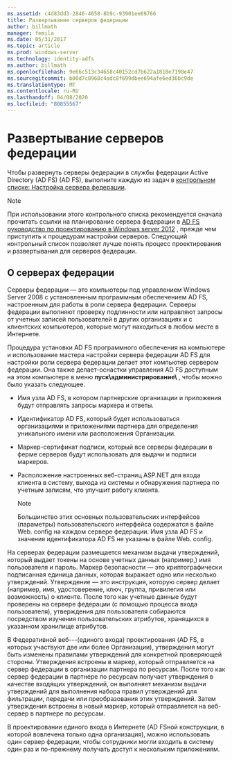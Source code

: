 ```yaml
---
ms.assetid: c4d83dd3-2846-4658-8b9c-93901ee69766
title: Развертывание серверов федерации
author: billmath
manager: femila
ms.date: 05/31/2017
ms.topic: article
ms.prod: windows-server
ms.technology: identity-adfs
ms.author: billmath
ms.openlocfilehash: 9e66c513c34658c40152cd7b622a1818e7198e47
ms.sourcegitcommit: b00d7c8968c4adc8f699dbee694afe6ed36bc9de
ms.translationtype: MT
ms.contentlocale: ru-RU
ms.lasthandoff: 04/08/2020
ms.locfileid: "80855567"
---
```

# <a name="deploying-federation-servers"></a>Развертывание серверов федерации

Чтобы развернуть серверы федерации в службы федерации Active Directory (AD FS) \(AD FS\), выполните каждую из задач в [контрольном списке: Настройка сервера федерации](Checklist--Setting-Up-a-Federation-Server.md).  
  
> [!NOTE]  
> При использовании этого контрольного списка рекомендуется сначала прочитать ссылки на планирование сервера федерации в [AD FS руководство по проектированию в Windows server 2012](https://technet.microsoft.com/library/dd807036.aspx) , прежде чем приступить к процедурам настройки серверов. Следующий контрольный список позволяет лучше понять процесс проектирования и развертывания для серверов федерации.  
  
## <a name="about-federation-servers"></a>О серверах федерации  
Серверы федерации — это компьютеры под управлением Windows Server 2008 с установленным программным обеспечением AD FS, настроенным для работы в роли сервера федерации. Серверы федерации выполняют проверку подлинности или направляют запросы от учетных записей пользователей в других организациях и с клиентских компьютеров, которые могут находиться в любом месте в Интернете.  
  
Процедура установки AD FS программного обеспечения на компьютере и использование мастера настройки сервера федерации AD FS для настройки роли сервера федерации делает этот компьютер сервером федерации. Она также делает\-оснастки управления AD FS доступным на этом компьютере в меню **пуск\\администрирование\\** , чтобы можно было указать следующее.  
  
-   Имя узла AD FS, в котором партнерские организации и приложения будут отправлять запросы маркера и ответы.  
  
-   Идентификатор AD FS, который будет использоваться организациями и приложениями партнера для определения уникального имени или расположения Организации.  
  
-   Маркер\-сертификат подписи, который все серверы федерации в ферме серверов будут использовать для выдачи и подписи маркеров.  
  
-   Расположение настроенных веб-страниц ASP.NET для входа клиента в систему, выхода из системы и обнаружения партнера по учетным записям, что улучшит работу клиента.  
  
    > [!NOTE]  
    > Большинство этих основных пользовательских интерфейсов \(параметры\) пользовательского интерфейса содержатся в файле Web. config на каждом сервере федерации. Имя узла AD FS и значения идентификатора AD FS не указаны в файле Web. config.  
  
На серверах федерации размещается механизм выдачи утверждений, который выдает токены на основе учетных данных \(например,\) имя пользователя и пароль. Маркер безопасности — это криптографически подписанная единица данных, которая выражает одно или несколько утверждений. Утверждение — это инструкция, которую сервер делает \(например, имя, удостоверение, ключ, группа, привилегия или возможность\) о клиенте. После того как учетные данные будут проверены на сервере федерации \(с помощью процесса входа пользователя\), утверждения для пользователя собираются посредством изучения пользовательских атрибутов, хранящихся в указанном хранилище атрибутов.  
  
В Федеративной веб-\-\-\(единого входа\) проектирования \(AD FS, в которых участвуют две или более Организации\), утверждения могут быть изменены правилами утверждений для конкретной проверяющей стороны. Утверждения встроены в маркер, который отправляется на сервер федерации в организации партнера по ресурсам. После того как сервер федерации в партнере по ресурсам получает утверждения в качестве входящих утверждений, он выполняет механизм выдачи утверждений для выполнения набора правил утверждений для фильтрации, передачи или преобразования этих утверждений. Затем утверждения встроены в новый маркер, который отправляется на веб-сервер в партнере по ресурсам.  
  
В проектировании единого входа в Интернете \(AD FSной конструкции, в которой вовлечена только одна организация\), можно использовать один сервер федерации, чтобы сотрудники могли входить в систему один раз и по-прежнему получать доступ к нескольким приложениям.  
  
